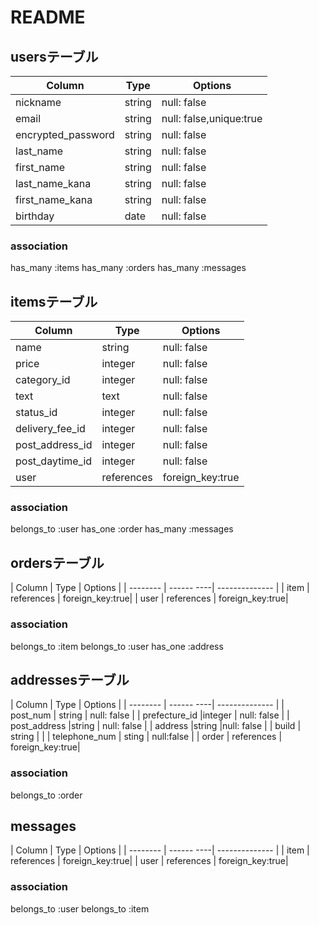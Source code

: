 # README

## usersテーブル

| Column               | Type   | Options                 |
| --------             | ------ | -----------             |
| nickname             | string | null: false             |
| email                | string | null: false,unique:true |
| encrypted_password   | string | null: false             |
| last_name            |string  | null: false             |
| first_name           |string  | null: false             |
| last_name_kana       |string  | null: false             |
| first_name_kana      |string  | null: false             |
| birthday             | date   | null: false             |
### association
has_many :items
has_many :orders
has_many :messages


## itemsテーブル

| Column         | Type      | Options          |
| --------       | ------    | ---------------- |
| name           | string    | null: false      |
| price          | integer   | null: false      |
| category_id    | integer   | null: false      |
| text           | text      | null: false      |
| status_id      | integer   | null: false      |
| delivery_fee_id| integer   | null: false      |
| post_address_id| integer   | null: false      |
|post_daytime_id | integer   | null: false      |
| user           | references| foreign_key:true |
### association
belongs_to :user
has_one :order
has_many :messages

## ordersテーブル

| Column   | Type       | Options         |
| -------- | ------ ----| --------------  |
| item     | references | foreign_key:true|
| user     | references | foreign_key:true|
### association
belongs_to  :item
belongs_to :user
has_one :address

## addressesテーブル

| Column         | Type       | Options         |
| --------       | ------ ----| --------------  |
| post_num       | string     | null: false     |
| prefecture_id |integer     | null: false     |
| post_address   |string      | null: false     |
| address        |string      |null: false      |
| build          | string     |                 |
| telephone_num  | sting      | null:false      |
| order          | references | foreign_key:true|
### association
belongs_to :order

## messages
| Column   | Type       | Options         |
| -------- | ------ ----| --------------  |
| item     | references | foreign_key:true|
| user     | references | foreign_key:true|

### association
belongs_to :user
belongs_to :item